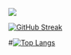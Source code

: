 ![](http://github-profile-summary-cards.vercel.app/api/cards/profile-details?username=muhammetvural&theme=2077)

[![GitHub Streak](https://streak-stats.demolab.com/?user=muhammetvural&theme=dark)](https://git.io/streak-stats) 

#[![Top Langs](https://github-readme-stats-git-masterrstaa-rickstaa.vercel.app/api/top-langs/?username=muhammetvural&theme=tokyonight)](https://github.com/muhammetvural/github-readme-stats)

